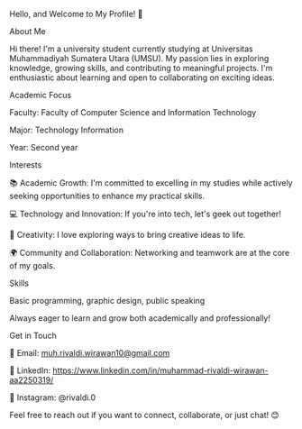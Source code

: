 Hello, and Welcome to My Profile! 👋

About Me

Hi there! I'm a university student currently studying at Universitas Muhammadiyah Sumatera Utara (UMSU). My passion lies in exploring knowledge, growing skills, and contributing to meaningful projects. I'm enthusiastic about learning and open to collaborating on exciting ideas.

Academic Focus

Faculty: Faculty of Computer Science and Information Technology 

Major: Technology Information 

Year: Second year


Interests

📚 Academic Growth: I'm committed to excelling in my studies while actively seeking opportunities to enhance my practical skills.

💻 Technology and Innovation: If you're into tech, let's geek out together!

🎨 Creativity: I love exploring ways to bring creative ideas to life.

🌍 Community and Collaboration: Networking and teamwork are at the core of my goals.


Skills

Basic programming, graphic design, public speaking

Always eager to learn and grow both academically and professionally!


Get in Touch

📧 Email: muh.rivaldi.wirawan10@gmail.com

💼 LinkedIn: https://www.linkedin.com/in/muhammad-rivaldi-wirawan-aa2250319/

📱 Instagram: @rivaldi.0



Feel free to reach out if you want to connect, collaborate, or just chat! 😊
